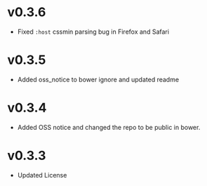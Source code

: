 v0.3.6
==============================
* Fixed `:host` cssmin parsing bug in Firefox and Safari

v0.3.5
==============================
* Added oss_notice to bower ignore and updated readme

v0.3.4
==============================
* Added OSS notice and changed the repo to be public in bower.

v0.3.3
=====================
* Updated License
